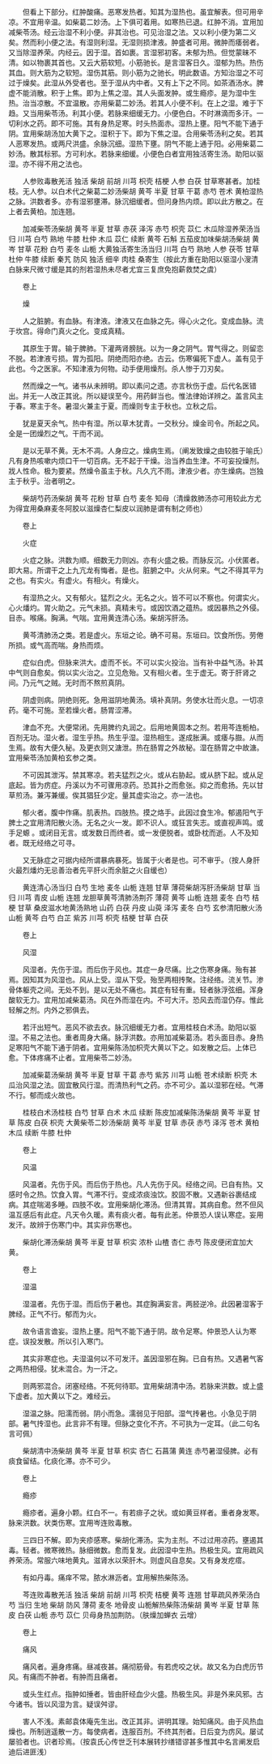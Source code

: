 <!-- { "loadSidebar": true } -->
　　但看上下部分。红肿酸痛。恶寒发热者。知其为湿热也。虽宜解表。但可用辛凉。不宜用辛温。如柴葛二妙汤。上下俱可着用。如寒热已退。红肿不消。宜用加减柴苓汤。经云治湿不利小便。非其治也。可见治湿之法。又以利小便为第二义矣。然而利小便之法。有湿则利湿。无湿则损津液。肿盛者可用。微肿而痿弱者。又当除湿养荣。内经云。因于湿。首如裹。言湿邪初客。未郁为热。但觉蒙昧不清。如以物裹其首也。又云大筋软短。小筋驰长。是言湿客日久。湿郁为热。热伤其血。则大筋为之软短。湿伤其筋。则小筋为之驰长。明此数语。方知治湿之不可过于燥矣。此湿从外受者也。至于湿从内中者。又有上下之不同。如茶酒汤水。脾虚不能消散。积于上焦。即为上焦之湿。其人头面发肿。或生瘾疹。是为湿中生热。治当凉散。不宜温散。亦用柴葛二妙汤。若其人小便不利。在上之湿。难于下趋。又当用柴苓汤。利其小便。若脉来细缓无力。小便色白。不时淋滴而多汗。一切利水之药。即不可施。其有身热足寒。时头热面赤。湿热上壅。阳气不能下通于阴。宜用柴胡汤加大黄下之。湿积于下。即为下焦之湿。合用柴苓汤利之矣。若其人恶寒发热。或两尺洪盛。余脉沉细。湿热下壅。阴气不能上通于阳。必用柴葛二妙汤。散其标邪。方可利水。若脉来细缓。小便色白者宜用独活寄生汤。助阳以驱湿。亦不得不用之法也。

　　人参败毒散羌活 独活 柴胡 前胡 川芎 枳壳 桔梗 人参 白茯 甘草寒甚者。加桂枝。无人参。以白术代之柴葛二妙汤柴胡 黄芩 半夏 甘草 干葛 赤芍 苍术 黄柏湿热之脉。洪数者多。亦有湿邪壅滞。脉沉细缓者。但问身热内烦。即以此方散之。在上者去黄柏。加连翘。

　　加减柴苓汤柴胡 黄芩 半夏 甘草 赤茯 泽泻 赤芍 枳壳 苡仁 木瓜除湿养荣汤当归 川芎 白芍 熟地 牛膝 杜仲 木瓜 苡仁 续断 黄芩 石斛 五茄皮加味柴胡汤柴胡 黄岑 甘草 花粉 白芍 麦冬 山栀 大黄独活寄生汤当归 川芎 白芍 熟地 人参 茯苓 甘草 杜仲 牛膝 续断 秦艽 防风 独活 细辛 肉桂 桑寄生（按此方重在助阳以驱湿小溲清白脉来尺微寸缓是其的剂若湿热未尽者尤宜三复庶免抱薪救焚之虞）

　　卷上

　　燥

　　人之脏腑。有血脉。有津液。津液又在血脉之先。得心火之化。变成血脉。流于坎宫。得命门真火之化。变成真精。

　　其原生于胃。输于脾肺。下灌两肾膀胱。以为一身之阴气。胃气得之。则留恋不脱。若津液亏损。胃为孤阳。阴绝而阳亦绝。古云。伤寒偏死下虚人。盖有见于此也。今之医家。不知津液为何物。动手便用燥剂。杀人惨于刀刃矣。

　　然而燥之一气。诸书从未辨明。即以素问之遗。亦言秋伤于虚。后代名医错出。并无一人改正其讹。所以疑误至今。用药鲜当也。惟法律始详辨之。盖言风主于春。寒主于冬。暑湿火兼主于夏。而燥则专主于秋也。立秋之后。

　　犹是夏天余气。热中有湿。所以草木犹青。一交秋分。燥金司令。所起之风。全是一团燥烈之气。干而不润。

　　是以无草不黄。无木不凋。人身应之。燥病生焉。（阐发致燥之由较胜于喻氏）凡有身热咳嗽内烦口干一切百病。无不起于干燥。治当养血生津。不可妄投燥剂。戕人性命。极为要紧。然燥令虽主于秋。凡久亢不雨。津液少者。亦生燥病。岂独主于秋乎。治者明之。

　　柴胡芍药汤柴胡 黄芩 花粉 甘草 白芍 麦冬 知母（清燥救肺汤亦可用较此方尤为得宜用桑麻麦冬阿胶以滋燥杏仁梨皮以润肺是谓有制之师也）

　　卷上

　　火症

　　火症之脉。洪数为顺。细数无力则凶。亦有火盛之极。而脉反沉。小伏匿者。即大易。所谓干之上九亢龙有悔者。是也。脏腑之中。火从何来。气之不得其平为之也。有实火。有虚火。有相火。有燥火。

　　有湿热之火。又有郁火。猛烈之火。无名之火。皆不可以不察也。何谓实火。心火燔灼。胃火助之。元气未损。真精未亏。或因饮酒之蕴热。或因暴热之外侵。目赤。喉痛。胸满。气喘。宜用黄连清心汤。柴胡泻肝汤。

　　黄芩清肺汤之类。若是虚火。东垣之论。确不可易。东垣曰。饮食所伤。劳倦所损。或气高而喘。身热而烦。

　　症似白虎。但脉来洪大。虚而不长。不可以实火投治。当有补中益气汤。补其中气则自愈矣。倘以实火治之。立见危殆。又有相火者。生于虚无。寄于肝肾之间。乃元气之贼。无时而不熬煎真阴。

　　阴虚则病。阴绝则死。急用滋阴地黄汤。填补真阴。务使水壮而火息。一切凉药。毫不可施。至若燥火者。肠胃涩滞。

　　津血不充。大便常闭。先用脾约丸润之。后用地黄固本之剂。若用芩连栀柏。百剂无功。湿火者。湿生乎热。热生乎湿。湿热相生。遂成胀满。或痿与臌。从而生焉。故有大便久秘。及更衣则又溏泄。热在肠胃之外故秘。湿在肠胃之中故溏。宜用柴苓汤加黄柏玄参之类。

　　不可因其泄泻。禁其寒凉。若夫猛烈之火。或从右胁起。或从脐下起。或从足底起。皆为疠症。丹溪以为不可骤用凉药。恐其扑之而愈张。抑之而愈扬。先以甘草煎汤。兼泻兼缓。俟其猖狂少定。量其虚实治之。亦一法也。

　　郁火者。腹中作痛。肌表热。四肢热。摸之烙手。此因过食生冷。郁遏阳气于脾土之宜用清阳散火汤。无名之火一发。即不识人。或狂言失志。或直视声鸣。或手足螈 。或闭目无言。或发数日而终者。或一发便脱者。或卧枕而逝。人不及知者。既无经络之可寻。

　　又无脉症之可据内经所谓暴病暴死。皆属于火者是也。可不审乎。（按人身肝火最烈燔灼无忌善治者先平肝火而余脏之火自缓也）

　　黄连清心汤当归 白芍 生地 麦冬 山栀 连翘 甘草 薄荷柴胡泻肝汤柴胡 甘草 当归 川芎 青皮 山栀 连翘 龙胆草黄芩清肺汤荆芥 薄荷 黄芩 山栀 连翘 麦冬 白芍 桔梗 甘草 桑皮滋水地黄汤熟地 山药 白茯 丹皮 山萸 泽泻 麦冬 白芍 玄参清阳散火汤山栀 黄芩 白芍 白芷 紫苏 川芎 枳壳 桔梗 甘草 白茯

　　卷上

　　风湿

　　风湿者。先伤于湿。而后伤于风也。其症一身尽痛。比之伤寒身痛。殆有甚焉。因知其为风湿也。风从上受。湿从下受。殆至两相抟聚。注经络。流关节。渗骨体躯壳之间。无处不到。是以无处不痛也。其症有轻有重。轻者脉浮弦细。浑身酸软无力。宜用加减柴葛汤。风在外而湿在内。不可大汗。恐风去而湿仍存。惟此轻解之剂。内外之邪俱去。

　　若汗出短气。恶风不欲去衣。脉沉细缓无力者。宜用桂枝白术汤。助阳以驱湿。不易之法也。重者周身大痛。脉浮洪数。亦用加减柴葛汤。若头面目赤。身热足寒阳气不能下通于阴者。宜用柴陈汤加枳壳大黄以下之。如发散之后。上体已愈。下体疼痛不止者。宜用柴苓二妙汤。

　　加减柴葛汤柴胡 黄芩 半夏 甘草 干葛 赤芍 紫苏 川芎 山栀 苍术续断 枳壳 木瓜治风湿之法。固宜散风行湿。而清热利气之药。亦不可少。盖以湿邪在经。气滞不行。郁而成火故也。

　　桂枝白术汤桂枝 白芍 甘草 白术 木瓜 续断 陈皮加减柴陈汤柴胡 黄芩 半夏 甘草 陈皮 白茯 枳壳 大黄柴苓二妙汤柴胡 黄芩 半夏 甘草 赤茯 赤芍 泽泻 苍术 黄柏 木瓜 续断 牛膝 杜仲

　　卷上

　　风温

　　风温者。先伤于风。而后伤于热也。凡人先伤于风。经络之间。已自有热。又感时令之热。饮食入胃。气滞不行。变成浓痰浊饮。胶固不散。又遇新谷裹结成病。其症喘渴多睡。四肢不收。宜用柴胡化滞汤。但清其胃。其病自愈。然不但风温互感后有此症。凡天令久暖。素有痰火者。每有此恙。仲景恐人误认寒症。妄用发汗。故辨于伤寒门中。其实非伤寒也。

　　柴胡化滞汤柴胡 黄芩 半夏 甘草 枳实 浓朴 山楂 杏仁 赤芍 陈皮便闭宜加大黄。

　　卷上

　　湿温

　　湿温者。先伤于湿。而后伤于暑也。其症胸满妄言。两胫逆冷。此因暑湿客于脾经。正气不行。郁而为火。

　　故令语言谵妄。湿热上壅。阳气不能下通于阴。故令足寒。仲景恐人认为寒症。误投发散。所以引入寒门。

　　其实非寒症也。夫湿温何以不可发汗。盖因湿邪在胸。已自有热。又遇暑气客之两热相侵。犹未混合。为一汗之。

　　则两邪混合。闭塞经络。不死何待耶。宜用柴胡清中汤。若脉来洪数。或上盛下虚者。加大黄以下之。难经云。

　　湿温之脉。阳濡而弱。阴小而急。濡弱见于阳部。湿气抟暑也。小急见于阴部。暑气抟湿也。此言非不有理。但脉之变化不齐。不可执为一定耳。（此二句名言可佩）

　　柴胡清中汤柴胡 黄芩 半夏 甘草 枳实 杏仁 石菖蒲 黄连 赤芍暑湿侵脾。必有痰食留结。化痰化滞。亦不可少。

　　卷上

　　瘾疹

　　瘾疹者。遍身小颗。红白不一。有若痱子之状。或如黄豆样者。重者身发寒。脉来洪数。状类伤寒。宜用岑连败毒散。

　　三四日不解。即为夹疹感寒。柴胡化滞汤。实为主剂。不过过用凉药。壅遏其毒。轻者。微寒微热。脉细微数。愈而复发。此因湿中生热。热极生风。宜用疏风养荣汤。常服六味地黄丸。滋肾水以荣肝木。则虚风自息矣。又有身发疙瘩。

　　有如丹毒。痛痒不常。脓水淋沥者。宜用解热柴陈汤。

　　芩连败毒散羌活 独活 柴胡 前胡 川芎 枳壳 桔梗 黄芩 连翘 甘草疏风养荣汤白芍 当归 生地 柴胡 防风 薄荷 麦冬 地骨皮 山栀解热柴陈汤柴胡 黄岑 半夏 甘草 陈皮 白茯 山栀 赤芍 苡仁 贝母身热加荆防。（肤燥加蝉衣 云增）

　　卷上

　　痛风

　　痛风者。遍身疼痛。昼减夜甚。痛彻筋骨。有若虎咬之状。故又名为白虎历节风。有痛而不肿者。有肿而且痛者。

　　或头生红点。指肿如捶者。皆由肝经血少火盛。热极生风。非是外来风邪。古今诸书。皆以风湿为言。疑误舛谬。

　　害人不浅。素邮袁体庵先生出。改正其非。讲明其理。始知痛风。由于风热血燥也。所制逍遥散一方。每使病者。连服百剂。不终其剂者。日后变为疠风。屡试屡验者也。识者珍焉。（按袁氏心传世乏刊本展转抄缮错谬甚多惟其中名言阐发启迪后进匪浅）

